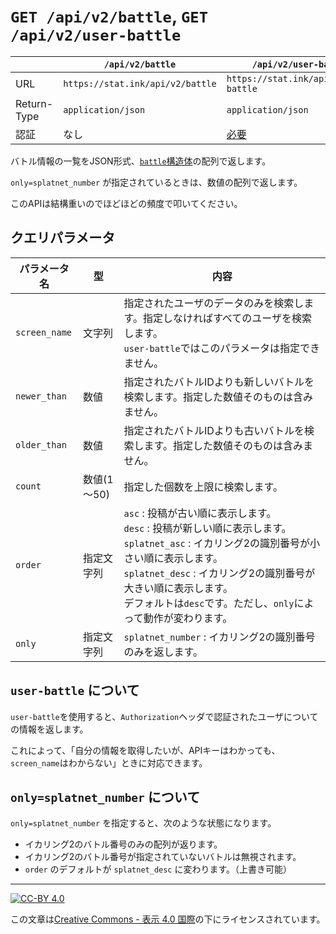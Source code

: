 `GET /api/v2/battle`, `GET /api/v2/user-battle`
===============================================

| |`/api/v2/battle`|`/api/v2/user-battle`|
|-|-|-|
|URL|`https://stat.ink/api/v2/battle`|`https://stat.ink/api/v2/user-battle`|
|Return-Type|`application/json`|`application/json`|
|認証|なし|[必要](authorization.md)|


バトル情報の一覧をJSON形式、[`battle`構造体](struct/battle.md)の配列で返します。

`only=splatnet_number` が指定されているときは、数値の配列で返します。

このAPIは結構重いのでほどほどの頻度で叩いてください。



クエリパラメータ
----------------

|パラメータ名|型|内容|
|------------|--|----|
|`screen_name`|文字列|指定されたユーザのデータのみを検索します。指定しなければすべてのユーザを検索します。<br>`user-battle`ではこのパラメータは指定できません。|
|`newer_than`|数値|指定されたバトルIDよりも新しいバトルを検索します。指定した数値そのものは含みません。|
|`older_than`|数値|指定されたバトルIDよりも古いバトルを検索します。指定した数値そのものは含みません。|
|`count`|数値(1～50)|指定した個数を上限に検索します。|
|`order`|指定文字列|`asc` : 投稿が古い順に表示します。<br>`desc` : 投稿が新しい順に表示します。<br>`splatnet_asc` : イカリング2の識別番号が小さい順に表示します。<br>`splatnet_desc` : イカリング2の識別番号が大きい順に表示します。<br>デフォルトは`desc`です。ただし、`only`によって動作が変わります。|
|`only`|指定文字列|`splatnet_number` : イカリング2の識別番号のみを返します。|


`user-battle` について
----------------------

`user-battle`を使用すると、`Authorization`ヘッダで認証されたユーザについての情報を返します。

これによって、「自分の情報を取得したいが、APIキーはわかっても、`screen_name`はわからない」ときに対応できます。


`only=splatnet_number` について
-------------------------------

`only=splatnet_number` を指定すると、次のような状態になります。

  - イカリング2のバトル番号のみの配列が返ります。
  - イカリング2のバトル番号が指定されていないバトルは無視されます。
  - `order` のデフォルトが `splatnet_desc` に変わります。（上書き可能）


----

[![CC-BY 4.0](https://stat.ink/static-assets/cc/cc-by.svg)](http://creativecommons.org/licenses/by/4.0/deed.ja)

この文章は[Creative Commons - 表示 4.0 国際](http://creativecommons.org/licenses/by/4.0/deed.ja)の下にライセンスされています。

